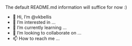 The default README.md information will suffice for now :)

- 👋 Hi, I’m @vkbellis
- 👀 I’m interested in ...
- 🌱 I’m currently learning ...
- 💞️ I’m looking to collaborate on ...
- 📫 How to reach me ...

<!---
vkbellis/vkbellis is a ✨ special ✨ repository because its `README.md` (this file) appears on your GitHub profile.
You can click the Preview link to take a look at your changes.
--->
